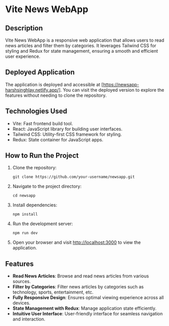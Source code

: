 # Vite News WebApp

## Description
Vite News WebApp is a responsive web application that allows users to read news articles and filter them by categories. It leverages Tailwind CSS for styling and Redux for state management, ensuring a smooth and efficient user experience.

## Deployed Application
The application is deployed and accessible at [https://newsapp-harshsinghlay.netlify.app/]. You can visit the deployed version to explore the features without needing to clone the repository.

## Technologies Used
- Vite: Fast frontend build tool.
- React: JavaScript library for building user interfaces.
- Tailwind CSS: Utility-first CSS framework for styling.
- Redux: State container for JavaScript apps.

## How to Run the Project

1. Clone the repository:

   ```
   git clone https://github.com/your-username/newsapp.git
   ```

2. Navigate to the project directory:

   ```
   cd newsapp
   ```

3. Install dependencies:

   ```
   npm install
   ```

4. Run the development server:

   ```
   npm run dev
   ```

5. Open your browser and visit [http://localhost:3000](http://localhost:3000) to view the application.

## Features

- **Read News Articles**: Browse and read news articles from various sources.
- **Filter by Categories**: Filter news articles by categories such as technology, sports, entertainment, etc.
- **Fully Responsive Design**: Ensures optimal viewing experience across all devices.
- **State Management with Redux**: Manage application state efficiently.
- **Intuitive User Interface**: User-friendly interface for seamless navigation and interaction.

